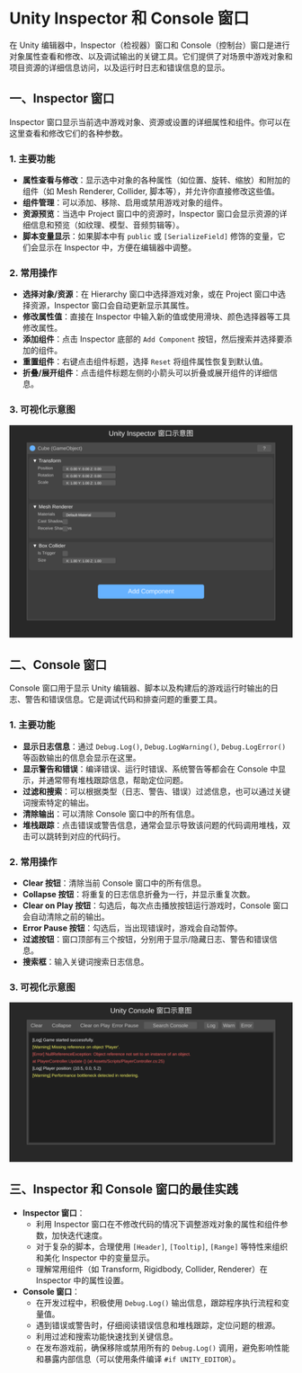 # Unity Inspector 和 Console 窗口

在 Unity 编辑器中，Inspector（检视器）窗口和 Console（控制台）窗口是进行对象属性查看和修改、以及调试输出的关键工具。它们提供了对场景中游戏对象和项目资源的详细信息访问，以及运行时日志和错误信息的显示。

## 一、Inspector 窗口

Inspector 窗口显示当前选中游戏对象、资源或设置的详细属性和组件。你可以在这里查看和修改它们的各种参数。

### 1. 主要功能

-   **属性查看与修改**：显示选中对象的各种属性（如位置、旋转、缩放）和附加的组件（如 Mesh Renderer, Collider, 脚本等），并允许你直接修改这些值。
-   **组件管理**：可以添加、移除、启用或禁用游戏对象的组件。
-   **资源预览**：当选中 Project 窗口中的资源时，Inspector 窗口会显示资源的详细信息和预览（如纹理、模型、音频剪辑等）。
-   **脚本变量显示**：如果脚本中有 `public` 或 `[SerializeField]` 修饰的变量，它们会显示在 Inspector 中，方便在编辑器中调整。

### 2. 常用操作

-   **选择对象/资源**：在 Hierarchy 窗口中选择游戏对象，或在 Project 窗口中选择资源，Inspector 窗口会自动更新显示其属性。
-   **修改属性值**：直接在 Inspector 中输入新的值或使用滑块、颜色选择器等工具修改属性。
-   **添加组件**：点击 Inspector 底部的 `Add Component` 按钮，然后搜索并选择要添加的组件。
-   **重置组件**：右键点击组件标题，选择 `Reset` 将组件属性恢复到默认值。
-   **折叠/展开组件**：点击组件标题左侧的小箭头可以折叠或展开组件的详细信息。

### 3. 可视化示意图

![Inspector 窗口示意图](svg/inspector_window.svg)

## 二、Console 窗口

Console 窗口用于显示 Unity 编辑器、脚本以及构建后的游戏运行时输出的日志、警告和错误信息。它是调试代码和排查问题的重要工具。

### 1. 主要功能

-   **显示日志信息**：通过 `Debug.Log()`, `Debug.LogWarning()`, `Debug.LogError()` 等函数输出的信息会显示在这里。
-   **显示警告和错误**：编译错误、运行时错误、系统警告等都会在 Console 中显示，并通常带有堆栈跟踪信息，帮助定位问题。
-   **过滤和搜索**：可以根据类型（日志、警告、错误）过滤信息，也可以通过关键词搜索特定的输出。
-   **清除输出**：可以清除 Console 窗口中的所有信息。
-   **堆栈跟踪**：点击错误或警告信息，通常会显示导致该问题的代码调用堆栈，双击可以跳转到对应的代码行。

### 2. 常用操作

-   **Clear 按钮**：清除当前 Console 窗口中的所有信息。
-   **Collapse 按钮**：将重复的日志信息折叠为一行，并显示重复次数。
-   **Clear on Play 按钮**：勾选后，每次点击播放按钮运行游戏时，Console 窗口会自动清除之前的输出。
-   **Error Pause 按钮**：勾选后，当出现错误时，游戏会自动暂停。
-   **过滤按钮**：窗口顶部有三个按钮，分别用于显示/隐藏日志、警告和错误信息。
-   **搜索框**：输入关键词搜索日志信息。

### 3. 可视化示意图

![Console 窗口示意图](svg/console_window.svg)

## 三、Inspector 和 Console 窗口的最佳实践

-   **Inspector 窗口**：
    -   利用 Inspector 窗口在不修改代码的情况下调整游戏对象的属性和组件参数，加快迭代速度。
    -   对于复杂的脚本，合理使用 `[Header]`, `[Tooltip]`, `[Range]` 等特性来组织和美化 Inspector 中的变量显示。
    -   理解常用组件（如 Transform, Rigidbody, Collider, Renderer）在 Inspector 中的属性设置。
-   **Console 窗口**：
    -   在开发过程中，积极使用 `Debug.Log()` 输出信息，跟踪程序执行流程和变量值。
    -   遇到错误或警告时，仔细阅读错误信息和堆栈跟踪，定位问题的根源。
    -   利用过滤和搜索功能快速找到关键信息。
    -   在发布游戏前，确保移除或禁用所有的 `Debug.Log()` 调用，避免影响性能和暴露内部信息（可以使用条件编译 `#if UNITY_EDITOR`）。